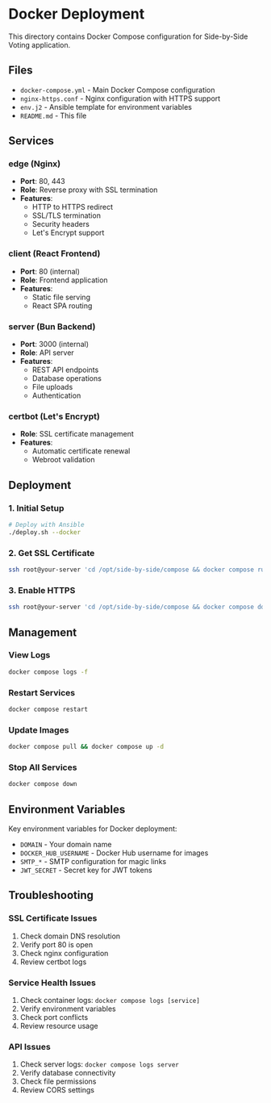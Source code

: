 # Docker Deployment

This directory contains Docker Compose configuration for Side-by-Side Voting application.

## Files

- `docker-compose.yml` - Main Docker Compose configuration
- `nginx-https.conf` - Nginx configuration with HTTPS support
- `env.j2` - Ansible template for environment variables
- `README.md` - This file

## Services

### edge (Nginx)
- **Port**: 80, 443
- **Role**: Reverse proxy with SSL termination
- **Features**: 
  - HTTP to HTTPS redirect
  - SSL/TLS termination
  - Security headers
  - Let's Encrypt support

### client (React Frontend)
- **Port**: 80 (internal)
- **Role**: Frontend application
- **Features**:
  - Static file serving
  - React SPA routing

### server (Bun Backend)
- **Port**: 3000 (internal)
- **Role**: API server
- **Features**:
  - REST API endpoints
  - Database operations
  - File uploads
  - Authentication

### certbot (Let's Encrypt)
- **Role**: SSL certificate management
- **Features**:
  - Automatic certificate renewal
  - Webroot validation

## Deployment

### 1. Initial Setup
```bash
# Deploy with Ansible
./deploy.sh --docker
```

### 2. Get SSL Certificate
```bash
ssh root@your-server 'cd /opt/side-by-side/compose && docker compose run --rm certbot certonly --webroot --webroot-path=/var/www/certbot --email your@email.com --agree-tos --no-eff-email -d your-domain.com'
```

### 3. Enable HTTPS
```bash
ssh root@your-server 'cd /opt/side-by-side/compose && docker compose down && docker compose up -d'
```

## Management

### View Logs
```bash
docker compose logs -f
```

### Restart Services
```bash
docker compose restart
```

### Update Images
```bash
docker compose pull && docker compose up -d
```

### Stop All Services
```bash
docker compose down
```

## Environment Variables

Key environment variables for Docker deployment:

- `DOMAIN` - Your domain name
- `DOCKER_HUB_USERNAME` - Docker Hub username for images
- `SMTP_*` - SMTP configuration for magic links
- `JWT_SECRET` - Secret key for JWT tokens

## Troubleshooting

### SSL Certificate Issues
1. Check domain DNS resolution
2. Verify port 80 is open
3. Check nginx configuration
4. Review certbot logs

### Service Health Issues
1. Check container logs: `docker compose logs [service]`
2. Verify environment variables
3. Check port conflicts
4. Review resource usage

### API Issues
1. Check server logs: `docker compose logs server`
2. Verify database connectivity
3. Check file permissions
4. Review CORS settings